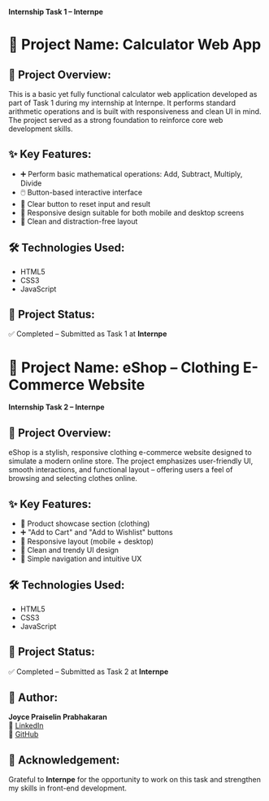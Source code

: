**Internship Task 1 – Internpe**

# 🧮 Project Name: Calculator Web App

## 📄 Project Overview:
This is a basic yet fully functional calculator web application developed as part of Task 1 during my internship at Internpe. It performs standard arithmetic operations and is built with responsiveness and clean UI in mind. The project served as a strong foundation to reinforce core web development skills.

## ✨ Key Features:
- ➕ Perform basic mathematical operations: Add, Subtract, Multiply, Divide
- 🖱️ Button-based interactive interface
- 🧼 Clear button to reset input and result
- 📱 Responsive design suitable for both mobile and desktop screens
- 🎨 Clean and distraction-free layout

## 🛠️ Technologies Used:
- HTML5  
- CSS3  
- JavaScript

## 🚀 Project Status:
✅ Completed – Submitted as Task 1 at **Internpe**





# 🛒 Project Name: eShop – Clothing E-Commerce Website
**Internship Task 2 – Internpe**

## 📄 Project Overview:
eShop is a stylish, responsive clothing e-commerce website designed to simulate a modern online store. The project emphasizes user-friendly UI, smooth interactions, and functional layout – offering users a feel of browsing and selecting clothes online.

## ✨ Key Features:
- 🧥 Product showcase section (clothing)
- ➕ "Add to Cart" and "Add to Wishlist" buttons
- 📱 Responsive layout (mobile + desktop)
- 🎨 Clean and trendy UI design
- 🧭 Simple navigation and intuitive UX

## 🛠️ Technologies Used:
- HTML5  
- CSS3  
- JavaScript

## 🚀 Project Status:
✅ Completed – Submitted as Task 2 at **Internpe**

## 👤 Author:
**Joyce Praiselin Prabhakaran**  
🔗 [LinkedIn](https://www.linkedin.com/in/joyce-praiselin-prabhakaran-744514285/)  
🔗 [GitHub](https://github.com/joyce-praiselin)

## 🙏 Acknowledgement:
Grateful to **Internpe** for the opportunity to work on this task and strengthen my skills in front-end development.

